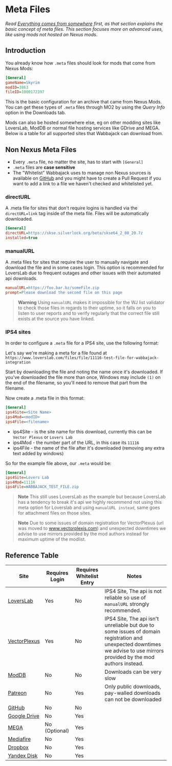 # Meta Files

_Read [Everything comes from somewhere](Pre-Compilation.md#everything-comes-from-somewhere) first, as that section explains the basic concept of meta files. This section focuses more on advanced uses, like using mods not hosted on Nexus mods._

## Introduction

You already know how `.meta` files should look for mods that come from Nexus Mods:

```ini
[General]
gameName=Skyrim
modID=3863
fileID=1000172397
```

This is the basic configuration for an archive that came from Nexus Mods. You can get these types of `.meta` files through MO2 by using the _Query Info_ option in the Downloads tab.

Mods can also be hosted somewhere else, eg on other modding sites like LoversLab, ModDB or normal file hosting services like GDrive and MEGA. Below is a table for all supported sites that Wabbajack can download from.

## Non Nexus Meta Files

- Every `.meta` file, no matter the site, has to start with `[General]`
- `.meta` files are **case sensitive**
- The "Whitelist" Wabbajack uses to manage non Nexus sources is available on [GitHub](https://github.com/wabbajack-tools/opt-out-lists/blob/master/ServerWhitelist.yml) and you might have to create a Pull Request if you want to add a link to a file we haven't checked and whitelisted yet.

### directURL

A .meta file for sites that don't require logins is handled via the `directURL=link` tag inside of the meta file. Files will be automatically downloaded.

```ini
[General]
directURL=https://skse.silverlock.org/beta/skse64_2_00_20.7z
installed=true
```

### manualURL

A .meta files for sites that require the user to manually navigate and download the file and in some cases login. This option is recommended for LoversLab due to frequent outages and other issues with their automated api downloads. 

```ini
manualURL=https://foo.bar.bz/someFile.zip
prompt=Please download the second file on this page
```

> **Warning**
> Using `manualURL` makes it impossible for the WJ list validator to check those files in regards to their uptime, so it falls on you to listen to user reports and to verify regularly that the correct file still exists at the source you have linked.

### IPS4 sites

In order to configure a `.meta` file for a IPS4 site, use the following format:

Let's say we're making a meta for a file found at `https://www.loverslab.com/files/file/11116-test-file-for-wabbajack-integration`

Start by downloading the file and noting the name once it's downloaded. If you've downloaded the file more than once, Windows may include `(1)` on the end of the filename, so you'll need to remove that part from the filename.

Now create a .meta file in this format:

```ini
[General]
ips4Site=<Site Name>
ips4Mod=<modID>
ips4File=<filename>
```

* ips4Site - is the site name for this download, currently this can be `Vector Plexus` or `Lovers Lab`
* ips4Mod - the number part of the URL, in this case its `11116`
* ips4File - the name of the file after it's downloaded (removing any extra text added by windows)

So for the example file above, our `.meta` would be:

```ini
[General]
ips4Site=Lovers Lab
ips4Mod=11116
ips4File=WABBAJACK_TEST_FILE.zip
```


> **Note**
> This still uses LoversLab as the example but because LoversLab has a tendency to break it's api we highly recommend not using this meta option for Loverslab and using `manualURL instead`, same goes for attachment files on those sites.

> **Note**
> Due to some issues of domain registration for VectorPlexus (url was moved to www.vectorplexis.com) and unexpected downtimes we advise to use mirrors provided by the mod authors instead for maximum uptime of the modlist.

## Reference Table

| Site                                      | Requires Login | Requires Whitelist Entry | Notes                                                                                                                                                                    |
|-------------------------------------------|----------------|--------------------------|--------------------------------------------------------------------------------------------------------------------------------------------------------------------------|
| [LoversLab](https://www.loverslab.com/)   | Yes            | No                       | IPS4 Site, The api is not reliable so use of `manualURL` strongly recommended.                                                                                           |
| [VectorPlexus](https://vectorplexis.com/) | Yes            | No                       | IPS4 Site, The api isn't unreliable but due to some issues of domain registration and unexpected downtimes we advise to use mirrors provided by the mod authors instead. |
| [ModDB](https://www.moddb.com/)           | No             | No                       | Downloads can be very slow                                                                                                                                               |
| [Patreon](https://www.patreon.com/)       | No             | Yes                      | Only public downloads, pay-walled downloads can not be downloaded                                                                                                        |
| [GitHub](https://github.com/)             | No             | No                       |                                                                                                                                                                          |
| [Google Drive](https://drive.google.com/) | No             | Yes                      |                                                                                                                                                                          |
| [MEGA](https://mega.nz/)                  | No (Optional)  | Yes                      |                                                                                                                                                                          |
| [Mediafire](https://www.mediafire.com/)   | No             | Yes                      |                                                                                                                                                                          |
| [Dropbox](https://www.dropbox.com/)       | No             | Yes                      |                                                                                                                                                                          |                                                                                                                                                        |
| [Yandex Disk](https://disk.yandex.com/)   | No             | Yes                      |                                                                                                                                                                          |                                                                                                                                                        |

